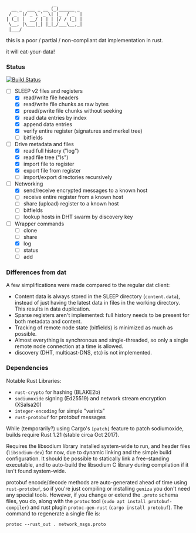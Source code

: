 
                      _          
      __ _  ___ _ __ (_)______ _ 
     / _` |/ _ \ '_ \| |_  / _` |
    | (_| |  __/ | | | |/ / (_| |
     \__, |\___|_| |_|_/___\__,_|
     |___/                       


this is a poor / partial / non-compliant dat implementation in rust.

it will eat-your-data!

### Status

[![Build Status](https://travis-ci.org/bnewbold/geniza.svg?branch=master)](https://travis-ci.org/bnewbold/geniza)

- [ ] SLEEP v2 files and registers
    - [x] read/write file headers
    - [x] read/write file chunks as raw bytes
    - [x] pread/pwrite file chunks without seeking
    - [x] read data entries by index
    - [x] append data entries
    - [x] verify entire register (signatures and merkel tree)
    - [ ] bitfields
- [ ] Drive metadata and files
    - [x] read full history ("log")
    - [x] read file tree ("ls")
    - [x] import file to register
    - [x] export file from register
    - [ ] import/export directories recursively
- [ ] Networking
    - [x] send/receive encrypted messages to a known host
    - [ ] receive entire register from a known host
    - [ ] share (upload) register to a known host
    - [ ] bitfields
    - [ ] lookup hosts in DHT swarm by discovery key
- [ ] Wrapper commands
    - [ ] clone
    - [ ] share
    - [x] log
    - [ ] status
    - [ ] add

### Differences from dat

A few simplifications were made compared to the regular dat client:

- Content data is always stored in the SLEEP directory (`content.data`),
  instead of just having the latest data in files in the working directory.
  This results in data duplication.
- Sparse registers aren't implemented: full history needs to be present for
  both metadata and content.
- Tracking of remote node state (bitfields) is minimized as much as possible.
- Almost everything is synchronous and single-threaded, so only a single remote
  node connection at a time is allowed.
- discovery (DHT, multicast-DNS, etc) is not implemented.

### Dependencies

Notable Rust Libraries:
- `rust-crypto` for hashing (BLAKE2b)
- `sodiumoxide` signing (Ed25519) and network stream encryption (XSalsa20)
- `integer-encoding` for simple "varints"
- `rust-protobuf` for protobuf messages

While (temporarily?) using Cargo's `[patch]` feature to patch sodiumoxide,
builds require Rust 1.21 (stable circa Oct 2017).

Requires the libsodium library installed system-wide to run, and header files
(`libsodium-dev`) for now, due to dynamic linking and the simple build
configuration. It should be possible to statically link a free-standing
executable, and to auto-build the libsodium C library during compilation if it
isn't found system-wide.

protobuf encode/decode methods are auto-generated ahead of time using
`rust-protobuf`, so if you're just compiling or installing `geniza` you don't
need any special tools. However, if you change or extend the `.proto` schema
files, you do, along with the `protoc` tool (`sudo apt install
protobuf-compiler`) and rust plugin `protoc-gen-rust` (`cargo install
protobuf`). The command to regenerate a single file is:

    protoc --rust_out . network_msgs.proto
